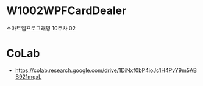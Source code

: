 # W1002WPFCardDealer
스마트앱프로그래밍 10주차 02

# CoLab
- https://colab.research.google.com/drive/1DiNxf0bP4ioJc1H4PvY9m5ABB921mqxL
